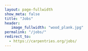 ```yaml
---
layout: page-fullwidth
show_meta: false
title: "Jobs"
header:
   image_fullwidth: "wood_plank.jpg"
permalink: "/jobs/"
redirect_to:
  - https://carpentries.org/jobs/
---
```




